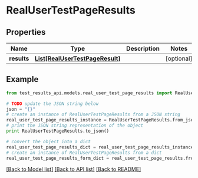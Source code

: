 # RealUserTestPageResults


## Properties
Name | Type | Description | Notes
------------ | ------------- | ------------- | -------------
**results** | [**List[RealUserTestPageResult]**](RealUserTestPageResult.md) |  | [optional] 

## Example

```python
from test_results_api.models.real_user_test_page_results import RealUserTestPageResults

# TODO update the JSON string below
json = "{}"
# create an instance of RealUserTestPageResults from a JSON string
real_user_test_page_results_instance = RealUserTestPageResults.from_json(json)
# print the JSON string representation of the object
print RealUserTestPageResults.to_json()

# convert the object into a dict
real_user_test_page_results_dict = real_user_test_page_results_instance.to_dict()
# create an instance of RealUserTestPageResults from a dict
real_user_test_page_results_form_dict = real_user_test_page_results.from_dict(real_user_test_page_results_dict)
```
[[Back to Model list]](../README.md#documentation-for-models) [[Back to API list]](../README.md#documentation-for-api-endpoints) [[Back to README]](../README.md)


